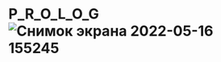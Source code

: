 # P_R_O_L_O_G![Снимок экрана 2022-05-16 155245](https://user-images.githubusercontent.com/83706757/168596914-2784a8dd-eaa3-412c-b7c2-72ab34db4bf2.png)
